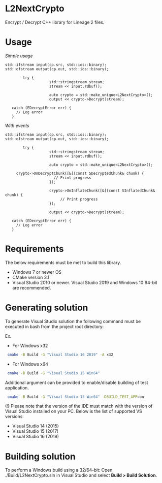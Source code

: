 # L2NextCrypto
Encrypt / Decrypt C++ library for Lineage 2 files.

# Usage

*Simple usage*

```
std::ifstream input(cp.src, std::ios::binary);
std::ofstream output(cp.out, std::ios::binary);

		try {
					std::stringstream stream;
					stream << input.rdbuf();

					auto crypto = std::make_unique<L2NextCrypto>();
					output << crypto->Decrypt(stream);
     
   catch (EDecryptError err) {
     // Log error
   }
```

*With events*

```
std::ifstream input(cp.src, std::ios::binary);
std::ofstream output(cp.out, std::ios::binary);

		try {
					std::stringstream stream;
					stream << input.rdbuf();

					auto crypto = std::make_unique<L2NextCrypto>();
     
     crypto->OnDecryptChunk([&](const SDecryptedChunk& chunk) {
					  // Print progress
					});

					crypto->OnInflateChunk([&](const SInflatedChunk& chunk) {
						 // Print progress
					});
     
					output << crypto->Decrypt(stream);
     
   catch (EDecryptError err) {
     // Log error
   }
```

# Requirements

The below requirements must be met to build this library.

* Windows 7 or newer OS
* CMake version 3.1
* Visual Studio 2010 or newer. Visual Studio 2019 and Windows 10 64-bit are recommended.
 
# Generating solution

To generate Visual Studio solution the following command must be executed in
bash from the project root directory:

Ex.

* For Windows x32
```bash
 cmake -B Build -G "Visual Studio 16 2019" -A x32
```

- For Windows x64
```bash
 cmake -B Build -G "Visual Studio 15 Win64"
```

Additional argument can be provided to enable/disable building of test application.

```bash
 cmake -B Build -G "Visual Studio 15 Win64" -DBUILD_TEST_APP=on
```

 (!) Please note that the version of the IDE must match with the version of
Visual Studio installed on your PC.
Below is the list of supported VS versions:

* Visual Studio 14 (2015)
* Visual Studio 15 (2017)
* Visual Studio 16 (2019)

# Building solution

To perform a Windows build using a 32/64-bit:
Open ./Build/L2NextCrypto.sln in Visual Studio and select **Build > Build Solution**.
